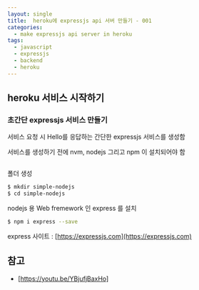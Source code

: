 ```yaml
---
layout: single
title:  heroku에 expressjs api 서버 만들기 - 001
categories: 
  - make expressjs api server in heroku
tags: 
  - javascript
  - expressjs
  - backend
  - heroku
---
```


## heroku 서비스 시작하기

### 초간단 expressjs 서비스 만들기

서비스 요청 시 Hello를 응답하는 간단한 expressjs 서비스를 생성함

서비스를 생성하기 전에 nvm, nodejs 그리고 npm 이 설치되어야 함

```bash

```

폴더 생성

```bash
$ mkdir simple-nodejs
$ cd simple-nodejs
```

nodejs 용 Web fremework 인 express 를 설치

```bash
$ npm i express --save
```

express 사이트 : [https://expressjs.com](https://expressjs.com)



## 참고
- [https://youtu.be/YBjufjBaxHo]
